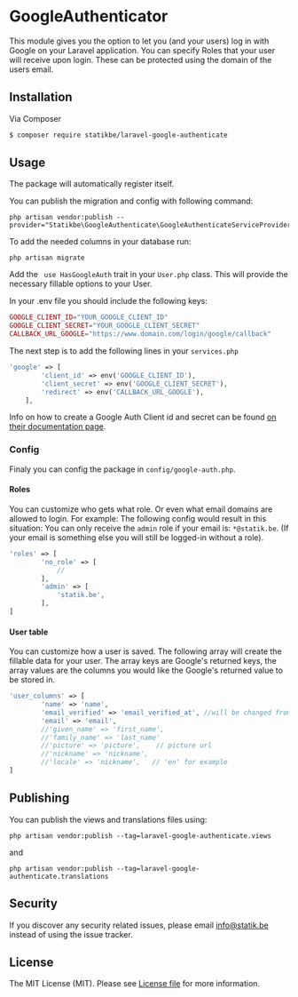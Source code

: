 # GoogleAuthenticator


This module gives you the option to let you (and your users) log in with Google on your Laravel application. 
You can specify Roles that your user will receive upon login. These can be protected using the domain of the users email. 


## Installation

Via Composer

``` bash
$ composer require statikbe/laravel-google-authenticate
```

## Usage

The package will automatically register itself.

You can publish the migration and config with following command:
``` shell
php artisan vendor:publish --provider="Statikbe\GoogleAuthenticate\GoogleAuthenticateServiceProvider"
```

To add the needed columns in your database run:
 ``` shell
php artisan migrate
``` 

Add the ``` use HasGoogleAuth``` trait in your ```User.php``` class.
This will provide the necessary fillable options to your User.

In your .env file you should include the following keys:
``` php
GOOGLE_CLIENT_ID="YOUR_GOOGLE_CLIENT_ID"
GOOGLE_CLIENT_SECRET="YOUR_GOOGLE_CLIENT_SECRET"
CALLBACK_URL_GOOGLE="https://www.domain.com/login/google/callback"
```

The next step is to add the following lines in your ```services.php```
``` php
'google' => [
        'client_id' => env('GOOGLE_CLIENT_ID'),
        'client_secret' => env('GOOGLE_CLIENT_SECRET'),
        'redirect' => env('CALLBACK_URL_GOOGLE'),
    ],
```

Info on how to create a Google Auth Client id and secret can be
found [on their documentation page](https://developers.google.com/identity/protocols/OAuth2).


### Config
Finaly you can config the package in  ```config/google-auth.php```.

#### Roles
You can customize who gets what role. Or even what email domains are allowed to login. For example: The following config would result in this situation: You can only receive the `admin` role if your email is: `*@statik.be`. (If your email is something else you will still be logged-in without a role).

``` php 
'roles' => [
        'no_role' => [
            //
        ],
        'admin' => [
            'statik.be',
        ],
]
```

#### User table
You can customize how a user is saved. The following array will create the fillable data for your user. The array keys are Google's returned keys, the array values are the columns you would like the Google's returned value to be stored in.

``` php
'user_columns' => [
        'name' => 'name',
        'email_verified' => 'email_verified_at', //will be changed from boolean to current date
        'email' => 'email',
        //'given_name' => 'first_name',
        //'family_name' => 'last_name'
        //'picture' => 'picture',    // picture url
        //'nickname' => 'nickname',
        //'locale' => 'nickname',   // 'en' for example
]
```

## Publishing
You can publish the views and translations files using:
``` shell
php artisan vendor:publish --tag=laravel-google-authenticate.views
```
and 
``` shell
php artisan vendor:publish --tag=laravel-google-authenticate.translations
```

## Security

If you discover any security related issues, please email [info@statik.be](mailto:info@statik.be) instead of using the issue tracker.

## License

The MIT License (MIT). Please see [License file](license.md) for more information.

